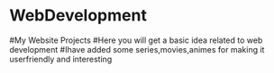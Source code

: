 # WebDevelopment
#My Website Projects
#Here you will get a basic idea related to web development
#Ihave added some series,movies,animes for making it userfriendly and interesting
